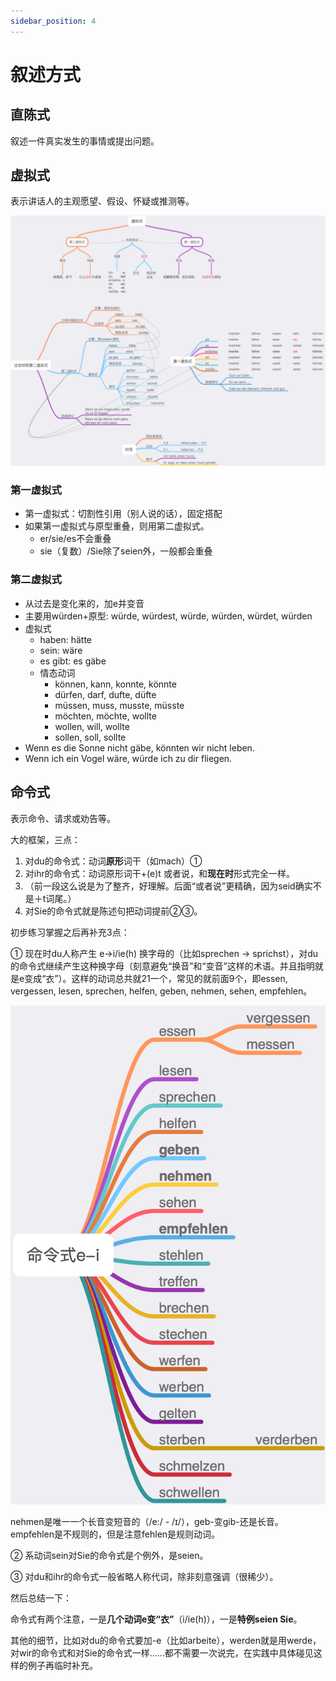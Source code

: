 ```yaml
---
sidebar_position: 4
---
```


# 叙述方式

## 直陈式

叙述一件真实发生的事情或提出问题。

## 虚拟式

表示讲话人的主观愿望、假设、怀疑或推测等。

![](.\img\虚拟式.png)

### 第一虚拟式

* 第一虚拟式：切割性引用（别人说的话），固定搭配
* 如果第一虚拟式与原型重叠，则用第二虚拟式。
  * er/sie/es不会重叠
  * sie（复数）/Sie除了seien外，一般都会重叠

### 第二虚拟式

* 从过去是变化来的，加e并变音
* 主要用würden+原型: würde, würdest, würde, würden, würdet, würden
* 虚拟式
  * haben: hätte
  * sein: wäre
  * es gibt: es gäbe
  * 情态动词
    * können, kann, konnte, könnte
    * dürfen, darf, dufte, düfte
    * müssen, muss, musste, müsste
    * möchten, möchte, wollte
    * wollen, will, wollte
    * sollen, soll, sollte
* Wenn es die Sonne nicht gäbe, könnten wir nicht leben.
* Wenn ich ein Vogel wäre, würde ich zu dir fliegen.

## 命令式

表示命令、请求或劝告等。

大的框架，三点：

1. 对du的命令式：动词**原形**词干（如mach）①
2. 对ihr的命令式：动词原形词干+(e)t 或者说，和**现在时**形式完全一样。
3. （前一段这么说是为了整齐，好理解。后面“或者说”更精确，因为seid确实不是＋t词尾。）
4. 对Sie的命令式就是陈述句把动词提前②③。

初步练习掌握之后再补充3点：

① 现在时du人称产生 e→i/ie(h) 换字母的（比如sprechen → sprichst），对du的命令式继续产生这种换字母（刻意避免“换音”和“变音”这样的术语。并且指明就是e变成“衣”）。这样的动词总共就21一个，常见的就前面9个，即essen, vergessen, lesen, sprechen, helfen, geben, nehmen, sehen, empfehlen。

![](.\img\命令式.png)

nehmen是唯一一个长音变短音的（/e:/ - /ɪ/），geb-变gib-还是长音。empfehlen是不规则的，但是注意fehlen是规则动词。

② 系动词sein对Sie的命令式是个例外，是seien。

③ 对du和ihr的命令式一般省略人称代词，除非刻意强调（很稀少）。

然后总结一下：

命令式有两个注意，一是**几个动词e变“衣”**（i/ie(h)），一是**特例seien Sie**。

其他的细节，比如对du的命令式要加-e（比如arbeite），werden就是用werde，对wir的命令式和对Sie的命令式一样……都不需要一次说完，在实践中具体碰见这样的例子再临时补充。